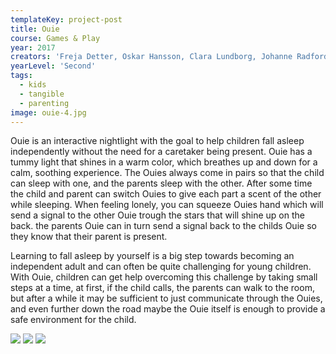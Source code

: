 ```yaml
---
templateKey: project-post
title: Ouie
course: Games & Play
year: 2017
creators: 'Freja Detter, Oskar Hansson, Clara Lundborg, Johanne Radford, Madeleine Wittbom'
yearLevel: 'Second'
tags:
  - kids
  - tangible
  - parenting
image: ouie-4.jpg
---
```


Ouie is an interactive nightlight with the goal to help children fall asleep independently without the need for a caretaker being present. Ouie has a tummy light that shines in a warm color, which breathes up and down for a calm, soothing experience. The Ouies always come in pairs so that the child can sleep with one, and the parents sleep with the other. After some time the child and parent can switch Ouies to give each part a scent of the other while sleeping. When feeling lonely, you can squeeze Ouies hand which will send a signal to the other Ouie trough the stars that will shine up on the back. the parents Ouie can in turn send a signal back to the childs Ouie so they know that their parent is present.

<MauVideo title="Interacting with Ouie" id="0_mefqodrv" />

Learning to fall asleep by yourself is a big step towards becoming an independent adult and can often be quite challenging for young children. With Ouie, children can get help overcoming this challenge by taking small steps at a time, at first, if the child calls, the parents can walk to the room, but after a while it may be sufficient to just communicate through the Ouies, and even further down the road maybe the Ouie itself is enough to provide a safe environment for the child.

<MauVideo title="Early concept visualisation video" id="0_n5yb7tct" />

<ImageSet>

![](images/ouie-1.jpg)
![](images/ouie-2.jpg)
![](images/ouie-4.jpg)

</ImageSet>
